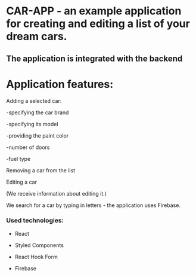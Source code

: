 # CAR-APP - an example application for creating and editing a list of your dream cars.

## The application is integrated with the backend

# Application features:


Adding a selected car:

-specifying the car brand

-specifying its model

-providing the paint color

-number of doors

-fuel type

Removing a car from the list

Editing a car

(We receive information about editing it.)

We search for a car by typing in letters - the application uses Firebase.

### Used technologies:

- React

- Styled Components

- React Hook Form

- Firebase
